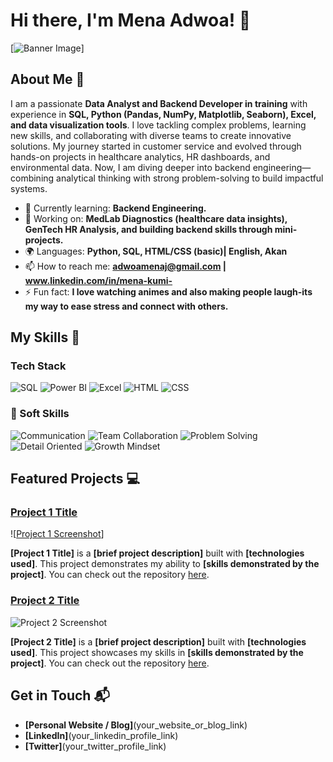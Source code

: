 # Hi there, I'm Mena Adwoa! 👋 # 

[![Banner Image](https://www.pinterest.com/pin/644014815486286911/)]

## About Me 🚀

I am a passionate **Data Analyst and Backend Developer in training** with experience in **SQL, Python (Pandas, NumPy, Matplotlib, Seaborn), Excel, and data visualization tools**. I love tackling complex problems, learning new skills, and collaborating with diverse teams to create innovative solutions. My journey started in customer service and evolved through hands-on projects in healthcare analytics, HR dashboards, and environmental data. Now, I am diving deeper into backend engineering—combining analytical thinking with strong problem-solving to build impactful systems.


- 🌱 Currently learning: **Backend Engineering.**
- 🔭 Working on: **MedLab Diagnostics (healthcare data insights), GenTech HR Analysis, and building backend skills through mini-projects.**
- 🌍 Languages: **Python, SQL, HTML/CSS (basic)| English, Akan**
- 📫 How to reach me: **adwoamenaj@gmail.com | www.linkedin.com/in/mena-kumi-**
- ⚡ Fun fact: **I love watching animes and also making people laugh-its my way to ease stress and connect with others.**

## My Skills 🧠

### Tech Stack
![SQL](https://img.shields.io/badge/-SQL-4479A1?style=flat-square&logo=postgresql&logoColor=white)
![Power BI](https://img.shields.io/badge/-Power%20BI-F2C811?style=flat-square&logo=power-bi&logoColor=black)
![Excel](https://img.shields.io/badge/-Excel-217346?style=flat-square&logo=microsoft-excel&logoColor=white)
![HTML](https://img.shields.io/badge/-HTML-E34F26?style=flat-square&logo=html5&logoColor=white)
![CSS](https://img.shields.io/badge/-CSS-1572B6?style=flat-square&logo=css3&logoColor=white) 

### 🤝 Soft Skills  
![Communication](https://img.shields.io/badge/-Communication-blue?style=flat-square)
![Team Collaboration](https://img.shields.io/badge/-Team%20Collaboration-brightgreen?style=flat-square)
![Problem Solving](https://img.shields.io/badge/-Problem%20Solving-orange?style=flat-square)
![Detail Oriented](https://img.shields.io/badge/-Detail%20Oriented-purple?style=flat-square)
![Growth Mindset](https://img.shields.io/badge/-Growth%20Mindset-9cf?style=flat-square)


## Featured Projects 💻

### [Project 1 Title](project_1_link)

![[Project 1 Screenshot](https://drive.google.com/file/d/1q8MfreMMrbYAIdIcL5z4JcAOaXdLPdY0/view?usp=drive_link)]

**[Project 1 Title]** is a **[brief project description]** built with **[technologies used]**. This project demonstrates my ability to **[skills demonstrated by the project]**. You can check out the repository [here](project_1_repository_link).

### [Project 2 Title](project_2_link)

![Project 2 Screenshot](project_2_screenshot_url)

**[Project 2 Title]** is a **[brief project description]** built with **[technologies used]**. This project showcases my skills in **[skills demonstrated by the project]**. You can check out the repository [here](project_2_repository_link).

## Get in Touch 📬

- **[Personal Website / Blog]**(your_website_or_blog_link)
- **[LinkedIn]**(your_linkedin_profile_link)
- **[Twitter]**(your_twitter_profile_link)


